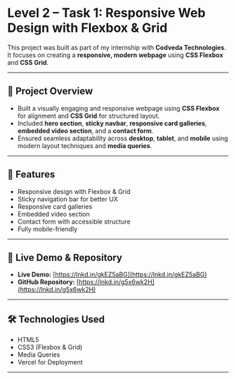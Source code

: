 # Level 2 – Task 1: Responsive Web Design with Flexbox & Grid  

This project was built as part of my internship with **Codveda Technologies**.  
It focuses on creating a **responsive, modern webpage** using **CSS Flexbox** and **CSS Grid**.

---

## 📑 Project Overview  
- Built a visually engaging and responsive webpage using **CSS Flexbox** for alignment and **CSS Grid** for structured layout.  
- Included **hero section**, **sticky navbar**, **responsive card galleries**, **embedded video section**, and a **contact form**.  
- Ensured seamless adaptability across **desktop**, **tablet**, and **mobile** using modern layout techniques and **media queries**.  

---

## 🎯 Features  
- Responsive design with Flexbox & Grid  
- Sticky navigation bar for better UX  
- Responsive card galleries  
- Embedded video section  
- Contact form with accessible structure  
- Fully mobile-friendly  

---

## 🚀 Live Demo & Repository  
- **Live Demo:** [https://lnkd.in/gkEZ5aBG](https://lnkd.in/gkEZ5aBG)  
- **GitHub Repository:** [https://lnkd.in/g5x6wk2H](https://lnkd.in/g5x6wk2H)  

---

## 🛠️ Technologies Used  
- HTML5  
- CSS3 (Flexbox & Grid)  
- Media Queries  
- Vercel for Deployment  

---


